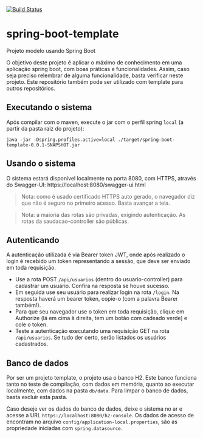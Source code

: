 [![Build Status](https://travis-ci.com/nickmafra/spring-boot-template.svg?branch=master)](https://travis-ci.com/nickmafra/spring-boot-template)
# spring-boot-template

Projeto modelo usando Spring Boot

O objetivo deste projeto é aplicar o máximo de conhecimento em uma aplicação spring boot, com boas práticas e funcionalidades.
Assim, caso seja preciso relembrar de alguma funcionalidade, basta verificar neste projeto.
Este repositório também pode ser utilizado com template para outros repositórios.


## Executando o sistema

Após compilar com o maven, execute o jar com o perfil spring `local` (a partir da pasta raiz do projeto):
```
java -jar -Dspring.profiles.active=local ./target/spring-boot-template-0.0.1-SNAPSHOT.jar
```

## Usando o sistema

O sistema estará disponível localmente na porta 8080, com HTTPS, através do Swagger-UI:
  https://localhost:8080/swagger-ui.html

>Nota: como é usado certificado HTTPS auto gerado, o navegador diz que não é seguro no primeiro acesso. Basta avançar a tela.

>Nota: a maioria das rotas são privadas, exigindo autenticação. As rotas da saudacao-controller são públicas.

## Autenticando

A autenticação utilizada é via Bearer token JWT, onde após realizado o login é recebido um token representando a sessão, que deve ser enviado em toda requisição.

- Use a rota POST `/api/usuarios` (dentro do usuario-controller) para cadastrar um usuário. Confira na resposta se houve sucesso.
- Em seguida use seu usuário para realizar login na rota `/login`. Na resposta haverá um bearer token, copie-o (com a palavra Bearer também!).
- Para que seu navegador use o token em toda requisição, clique em Authorize (lá em cima à direita, tem um botão com cadeado verde) e cole o token.
- Teste a autenticação executando uma requisição GET na rota `/api/usuarios`. Se tudo der certo, serão listados os usuários cadastrados.

## Banco de dados

Por ser um projeto template, o projeto usa o banco H2. Este banco funciona tanto no teste de compilação, com dados em memória,
quanto ao executar localmente, com dados na pasta `db/data`. Para limpar o banco de dados, basta excluir esta pasta.

Caso deseje ver os dados do banco de dados, deixe o sistema no ar e acesse a URL `https://localhost:8080/h2-console`.
Os dados de acesso de encontram no arquivo `config/application-local.properties`, são as propriedade iniciadas com `spring.datasource`.

